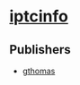 # [iptcinfo](https://pypi.org/project/iptcinfo)



## Publishers
- [gthomas](https://pypi.org/user/gthomas)


